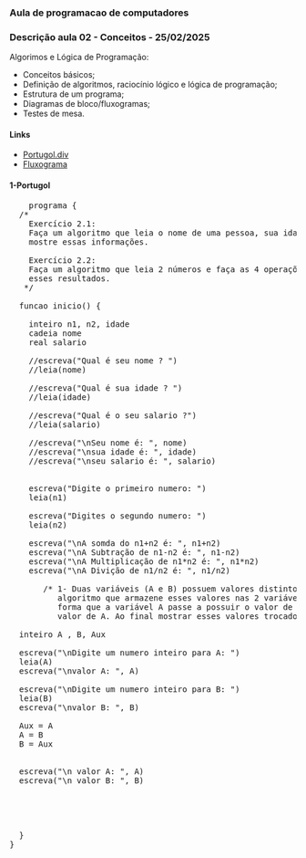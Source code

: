 ### Aula de programacao de computadores 

### Descrição aula 02 - Conceitos - 25/02/2025


Algorimos e Lógica de Programação: 
- Conceitos básicos;
- Definição de algoritmos, raciocínio lógico e lógica de programação;
- Estrutura de um programa;
- Diagramas de bloco/fluxogramas;
- Testes de mesa.

#### Links 

- <a href="https://portugol.dev/">Portugol.div</a>&nbsp;&nbsp;&nbsp;
- <a href="https://www.lucidchart.com/pages/what-is-a-flowchart-tutorial">Fluxograma</a>&nbsp;&nbsp;&nbsp;

#### 1-Portugol 

<pre>
    programa {
  /*
    Exercício 2.1:
    Faça um algoritmo que leia o nome de uma pessoa, sua idade e o seu salário e ao final
    mostre essas informações.

    Exercício 2.2:
    Faça um algoritmo que leia 2 números e faça as 4 operações matemáticas e mostre
    esses resultados.
   */

  funcao inicio() {

    inteiro n1, n2, idade 
    cadeia nome 
    real salario

    //escreva("Qual é seu nome ? ")
    //leia(nome)

    //escreva("Qual é sua idade ? ")
    //leia(idade)

    //escreva("Qual é o seu salario ?")
    //leia(salario)

    //escreva("\nSeu nome é: ", nome)
    //escreva("\nsua idade é: ", idade)
    //escreva("\nseu salario é: ", salario)


    escreva("Digite o primeiro numero: ")
    leia(n1)

    escreva("Digites o segundo numero: ")
    leia(n2)

    escreva("\nA somda do n1+n2 é: ", n1+n2)
    escreva("\nA Subtração de n1-n2 é: ", n1-n2)
    escreva("\nA Multiplicação de n1*n2 é: ", n1*n2)
    escreva("\nA Divição de n1/n2 é: ", n1/n2)

       /* 1- Duas variáveis (A e B) possuem valores distintos (A = 5 e B = 10, por exemplo). Crie um
          algoritmo que armazene esses valores nas 2 variáveis e efetue a troca de valores de
          forma que a variável A passe a possuir o valor de B e que a variável B passe a possuir o
          valor de A. Ao final mostrar esses valores trocados. */
          
  inteiro A , B, Aux

  escreva("\nDigite um numero inteiro para A: ")
  leia(A)
  escreva("\nvalor A: ", A)

  escreva("\nDigite um numero inteiro para B: ")
  leia(B)
  escreva("\nvalor B: ", B)

  Aux = A
  A = B
  B = Aux


  escreva("\n valor A: ", A)
  escreva("\n valor B: ", B)

   



  }
}

</pre>
